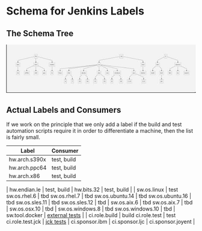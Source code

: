 # Schema for Jenkins Labels


## The Schema Tree

![Schema tree](schemaTree.jpg)

  
## Actual Labels and Consumers

If we work on the principle that we only add a label if the build and test automation scripts require it in order to differentiate a machine, then the list is fairly small.

Label | Consumer 
----------- | ----------- 
hw.arch.s390x | test, build 
hw.arch.ppc64 | test, build 
hw.arch.x86 | test, build
| 
hw.endian.le | test, build
| 
hw.bits.32 | test, build
|
|
sw.os.linux | test
sw.os.rhel.6 | tbd
sw.os.rhel.7 | tbd
sw.os.ubuntu.14 | tbd
sw.os.ubuntu.16 | tbd
sw.os.sles.11 | tbd
sw.os.sles.12 | tbd
|
sw.os.aix.6 | tbd
sw.os.aix.7 | tbd
|
sw.os.osx.10 | tbd
|
sw.os.windows.8 | tbd
sw.os.windows.10 | tbd
|
sw.tool.docker | [external tests](https://ci.adoptopenjdk.net/view/External%20tests/)
|
|
ci.role.build | build
ci.role.test | test
ci.role.test.jck | [jck tests](https://ci.adoptopenjdk.net/view/JCK%20tests/)
|
ci.sponsor.ibm |
ci.sponsor.ljc |
ci.sponsor.joyent |